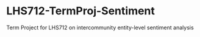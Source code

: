 # LHS712-TermProj-Sentiment
Term Project for LHS712 on intercommunity entity-level sentiment analysis
